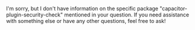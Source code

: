 I'm sorry, but I don't have information on the specific package "capacitor-plugin-security-check" mentioned in your question. If you need assistance with something else or have any other questions, feel free to ask!